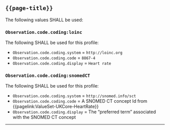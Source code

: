 ## `{{page-title}}`

The following values SHALL be used:

### `Observation.code.coding:loinc`
The following SHALL be used for this profile:
- `Observation.code.coding.system` = `http://loinc.org`
- `Observation.code.coding.code` = `8867-4`
- `Observation.code.coding.display` = `Heart rate`

### `Observation.code.coding:snomedCT`
The following SHALL be used for this profile:
- `Observation.code.coding.system` = `http://snomed.info/sct`
- `Observation.code.coding.code` = A SNOMED CT concept Id from {{pagelink:ValueSet-UKCore-HeartRate}}
- `Observation.code.coding.display` = The “preferred term” associated with the SNOMED CT concept

---